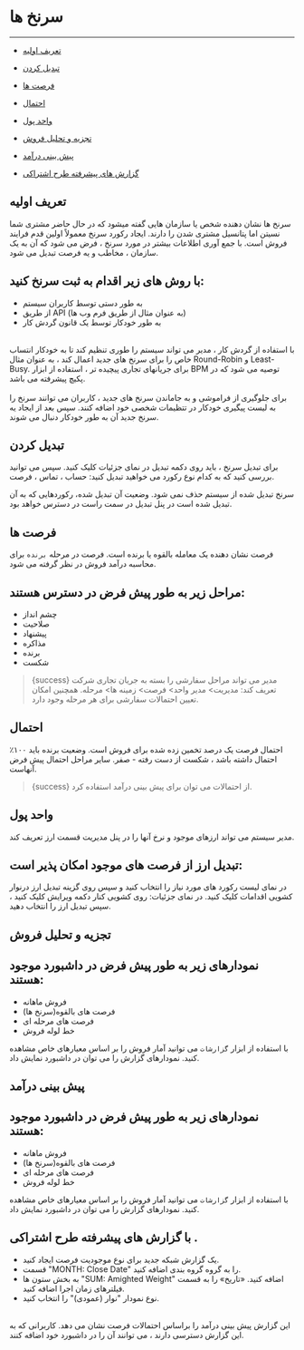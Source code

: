 # سرنخ ها

---

- [تعریف اولیه](#section-1)
- [تبدیل کردن](#section-3)
- [فرصت ها](#section-4)
- [احتمال](#section-5)

- [واحد پول](#section-7)
- [تجزیه و تحلیل فروش](#section-9)
- [پیش بینی درآمد](#section-10)
- [گزارش های پیشرفته طرح اشتراکی](#section-11)

<a name="section-1"></a>
## تعریف اولیه
سرنخ ها نشان دهنده شخص یا سازمان هایی گفته میشود که در حال حاضر مشتری شما نسیتن اما پتانسیل مشتری شدن را دارند. ایجاد رکورد سرنخ معمولاً اولین قدم فرایند فروش است. با جمع آوری اطلاعات بیشتر در مورد سرنخ ، فرض می شود که آن به یک سازمان ، مخاطب و یه فرصت تبدیل می شود.

<a name="section-1"></a>
## با روش های زیر اقدام به ثبت سرنخ کنید:

- به طور دستی توسط کاربران سیستم
- از طریق API (به عنوان مثال از طریق فرم وب ها) 
- به طور خودکار توسط یک قانون گردش کار


<a name="section-2"></a>
<br>
با استفاده از گردش کار ، مدیر می تواند سیستم را طوری تنظیم کند تا به خودکار انتساب خاص را برای سرنخ های جدید اعمال کند ، به عنوان مثال Round-Robin و Least-Busy. برای جریانهای تجاری پیچیده تر ، استفاده از ابزار BPM توصیه می شود که در پکیچ پیشرفته می باشد.
<br>
<br>
برای جلوگیری از فراموشی و به جاماندن سرنخ های جدید ، کاربران می توانند سرنخ را به لیست پیگیری خودکار  در تتظیمات شخصی خود اضافه کنند. سپس بعد از ایجاد یه سرنخ جدید آن به طور خودکار دنبال می شوند.

<a name="section-3"></a>
## تبدیل کردن

برای تبدیل سرنخ ، باید روی دکمه تبدیل در نمای جزئیات کلیک کنید. سپس می توانید بررسی کنید که به کدام نوع رکورد می خواهید تبدیل کنید: حساب ، تماس ، فرصت.

سرنخ تبدیل شده از سیستم حذف نمی شود. وضعیت آن تبدیل شده، رکوردهایی که به آن تبدیل شده است در پنل تبدیل در سمت راست در دسترس خواهد بود.


<a name="section-4"></a>
## فرصت ها

فرصت نشان دهنده یک معامله بالقوه یا برنده است. فرصت در مرحله ```برنده``` برای محاسبه درآمد فروش در نظر گرفته می شود.




<a name="section-5"></a>
## مراحل زیر به طور پیش فرض در دسترس هستند:
- چشم انداز
- صلاحیت
- پیشنهاد
- مذاکره
- برنده
- شکست

> {success} مدیر می تواند مراحل سفارشی را بسته به جریان تجاری شرکت تعریف کند: مدیریت> مدیر واحد> فرصت> زمینه ها> مرحله. همچنین امکان تعیین احتمالات سفارشی برای هر مرحله وجود دارد.



<a name="section-6"></a>
## احتمال

احتمال فرصت یک درصد تخمین زده شده برای فروش است. وضعیت برنده باید ۱۰۰٪ احتمال داشته باشد ، شکست از دست رفته - صفر. سایر مراحل احتمال پیش فرض آنهاست. 

> {success} از احتمالات می توان برای پیش بینی درآمد استفاده کرد.


<a name="section-7"></a>
## واحد پول

مدیر سیستم می تواند ارزهای موجود و نرخ آنها را در پنل مدیریت قسمت ارز تعریف کند.

<a name="section-8"></a>
## تبدیل ارز از فرصت های موجود امکان پذیر است:

در نمای لیست  رکورد های مورد نیاز را انتخاب کنید و سپس روی گزینه تبدیل ارز درنوار کشویی اقدامات کلیک کنید. در نمای جزئیات: روی کشویی کنار دکمه ویرایش کلیک کنید ، سپس تبدیل ارز را انتخاب دهید.


<a name="section-9"></a>
## تجزیه و تحلیل فروش

## نمودارهای زیر به طور پیش فرض در داشبورد موجود هستند:

- فروش ماهانه
- فرصت های بالقوه(سرنخ ها)
- فرصت های مرحله ای
- خط لوله فروش


با استفاده از ابزار ```گزارشات``` می توانید آمار فروش را بر اساس معیارهای خاص مشاهده کنید. نمودارهای گزارش را می توان در داشبورد نمایش داد.


<a name="section-10"></a>
## پیش بینی درآمد

## نمودارهای زیر به طور پیش فرض در داشبورد موجود هستند:

- فروش ماهانه
- فرصت های بالقوه(سرنخ ها)
- فرصت های مرحله ای
- خط لوله فروش


با استفاده از ابزار ```گزارشات``` می توانید آمار فروش را بر اساس معیارهای خاص مشاهده کنید. نمودارهای گزارش را می توان در داشبورد نمایش داد.


<a name="section-11"></a>
## با گزارش های پیشرفته طرح اشتراکی .

- یک گزارش شبکه جدید برای نوع موجودیت فرصت ایجاد کنید.
- قسمت "MONTH: Close Date" را به گروه گروه بندی اضافه کنید.
- به بخش ستون ها "SUM: Amighted Weight" اضافه کنید. «تاریخ» را به قسمت فیلترهای زمان اجرا اضافه کنید.
- نوع نمودار "نوار (عمودی)" را انتخاب کنید.

<br>
این گزارش پیش بینی درآمد را براساس احتمالات فرصت نشان می دهد. کاربرانی که به این گزارش دسترسی دارند ، می توانند آن را در داشبورد خود اضافه کنند.






